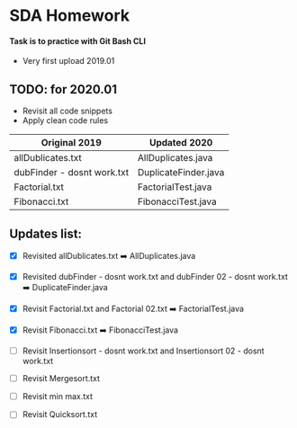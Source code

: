 # SDA Homework

#### Task is to practice with Git Bash CLI
- Very first upload 2019.01


TODO: for 2020.01
-
- Revisit all code snippets
- Apply clean code rules


Original 2019| Updated 2020
------------ | -------------
allDublicates.txt | AllDuplicates.java
dubFinder - dosnt work.txt | DuplicateFinder.java
Factorial.txt | FactorialTest.java
Fibonacci.txt | FibonacciTest.java

 Updates list:
-
- [x] Revisited allDublicates.txt  :arrow_right: AllDuplicates.java
- [x] Revisited dubFinder - dosnt work.txt and dubFinder 02 - dosnt work.txt :arrow_right: DuplicateFinder.java
- [x] Revisit Factorial.txt and Factorial 02.txt :arrow_right: FactorialTest.java
- [x] Revisit Fibonacci.txt :arrow_right: FibonacciTest.java
- [ ] Revisit Insertionsort - dosnt work.txt and Insertionsort 02 - dosnt work.txt
- [ ] Revisit Mergesort.txt
- [ ] Revisit min max.txt
- [ ] Revisit Quicksort.txt


